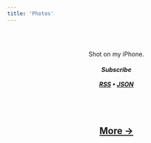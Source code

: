 ```yaml
---
title: 'Photos'
---
```

<center>

<br><br>
  <p>
    Shot on my iPhone. <br>
    <h5>
  Subscribe
  <br><br>
  <a href="/rss">RSS</a> • <a href="/json">JSON</a></h5>
  </p>
<br><br>
    
<p>
  <script src="//nerdiedad.com/tools/rss-to-html/?url=https%3A%2F%2Fphotos.ijustyn.com%2Frss&limit=1&showtitle=false&type=js"></script>
<h2>
  <a href="https://photos.ijustyn.com/">More →</a>
</h2>

</center>